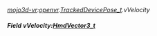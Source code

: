 _[mojo3d-vr](../../modules/mojo3d-vr/mojo3d-vr-module.md):[openvr](openvr:).[TrackedDevicePose\_t](openvr:openvr-trackeddevicepose_t.md).vVelocity_
##### Field vVelocity:[HmdVector3_t](../../modules/mojo3d-vr/openvr-hmdvector3_t.md)
